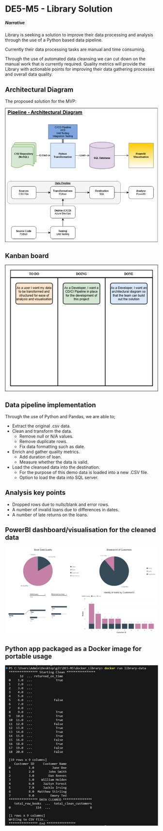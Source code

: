 # DE5-M5 - Library Solution 

##### Narrative

Library is seeking a solution to improve their data processing and analysis through the use of a Python based data pipeline.

Currently their data processing tasks are manual and time consuming.

Through the use of automated data cleansing we can cut down on the manual work that is currently required.
Quality metrics will provide the Library with actionable points for improving their data gathering processes and overall data quality.

## Architectural Diagram

The proposed solution for the MVP:

![ArchitecturalDiagram](./References/MVPArchitecture.png)

## Kanban board

![KanbanBoard](./References/KanbanBoard.png)

## Data pipeline implementation

Through the use of Python and Pandas, we are able to;

- Extract the original .csv data.
- Clean and transform the data.
    - Remove null or N/A values.
    - Remove duplicate rows.
    - Fix data formatting such as date.
- Enrich and gather quality metrics.
    - Add duration of loan.
    - Measure whether the data is valid.
- Load the cleansed data into the destination.
    - For the purpose of this demo data is loaded into a new .CSV file.
    - Option to load the data into SQL server.

## Analysis key points

- Dropped rows due to nulls/blank and error rows.
- A number of invalid loans due to differences in dates.
- A number of late returns on the loans.

## PowerBI dashboard/visualisation for the cleaned data

![LibraryReport](./References/LibraryReport.png)

## Python app packaged as a Docker image for portable usage

![DockerRun](./References/DockerRun.png)